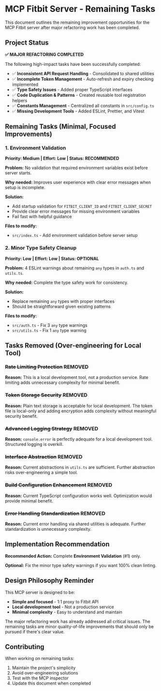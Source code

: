 # MCP Fitbit Server - Remaining Tasks

This document outlines the remaining improvement opportunities for the MCP Fitbit server after major refactoring work has been completed.

## Project Status

**✅ MAJOR REFACTORING COMPLETED**

The following high-impact tasks have been successfully completed:
- ✅ **Inconsistent API Request Handling** - Consolidated to shared utilities
- ✅ **Incomplete Token Management** - Auto-refresh and expiry checking implemented
- ✅ **Type Safety Issues** - Added proper TypeScript interfaces
- ✅ **Code Duplication & Patterns** - Created reusable tool registration helpers
- ✅ **Constants Management** - Centralized all constants in `src/config.ts`
- ✅ **Missing Development Tools** - Added ESLint, Prettier, and Vitest

## Remaining Tasks (Minimal, Focused Improvements)

### 1. **Environment Validation** 
**Priority: Medium | Effort: Low | Status: RECOMMENDED**

**Problem:** No validation that required environment variables exist before server starts.

**Why needed:** Improves user experience with clear error messages when setup is incomplete.

**Solution:**
- Add startup validation for `FITBIT_CLIENT_ID` and `FITBIT_CLIENT_SECRET`
- Provide clear error messages for missing environment variables
- Fail fast with helpful guidance

**Files to modify:**
- `src/index.ts` - Add environment validation before server setup

### 2. **Minor Type Safety Cleanup**
**Priority: Low | Effort: Low | Status: OPTIONAL**

**Problem:** 4 ESLint warnings about remaining `any` types in `auth.ts` and `utils.ts`.

**Why needed:** Complete the type safety work for consistency.

**Solution:**
- Replace remaining `any` types with proper interfaces
- Should be straightforward given existing patterns

**Files to modify:**
- `src/auth.ts` - Fix 3 `any` type warnings  
- `src/utils.ts` - Fix 1 `any` type warning

## Tasks Removed (Over-engineering for Local Tool)

### ~~Rate Limiting Protection~~ **REMOVED**
**Reason:** This is a local development tool, not a production service. Rate limiting adds unnecessary complexity for minimal benefit.

### ~~Token Storage Security~~ **REMOVED** 
**Reason:** Plain text storage is acceptable for local development. The token file is local-only and adding encryption adds complexity without meaningful security benefit.

### ~~Advanced Logging Strategy~~ **REMOVED**
**Reason:** `console.error` is perfectly adequate for a local development tool. Structured logging is overkill.

### ~~Interface Abstraction~~ **REMOVED**
**Reason:** Current abstractions in `utils.ts` are sufficient. Further abstraction risks over-engineering a simple tool.

### ~~Build Configuration Enhancement~~ **REMOVED**
**Reason:** Current TypeScript configuration works well. Optimization would provide minimal benefit.

### ~~Error Handling Standardization~~ **REMOVED**
**Reason:** Current error handling via shared utilities is adequate. Further standardization is unnecessary complexity.

## Implementation Recommendation

**Recommended Action:** Complete **Environment Validation** (#1) only.

**Optional:** Fix the minor type safety warnings if you want 100% clean linting.

## Design Philosophy Reminder

This MCP server is designed to be:
- **Simple and focused** - 1:1 proxy to Fitbit API
- **Local development tool** - Not a production service
- **Minimal complexity** - Easy to understand and maintain

The major refactoring work has already addressed all critical issues. The remaining tasks are minor quality-of-life improvements that should only be pursued if there's clear value.

## Contributing

When working on remaining tasks:
1. Maintain the project's simplicity
2. Avoid over-engineering solutions
3. Test with the MCP inspector
4. Update this document when completed